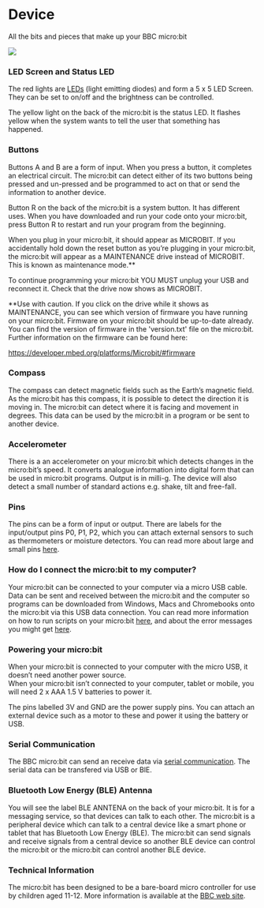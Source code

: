 # Device

All the bits and pieces that make up your BBC micro:bit

![](/static/mb/device-0.png)

### LED Screen and Status LED

The red lights are [LEDs](/device/screen) (light emitting diodes) and form a 5 x 5 LED Screen. 
They can be set to on/off and the brightness can be controlled.

The yellow light on the back of the micro:bit is the status LED.
It flashes yellow when the system wants to tell the user that something has happened.

### Buttons

Buttons A and B are a form of input.  When you press a button, it completes an electrical circuit. 
The micro:bit can detect either of its two buttons being pressed and un-pressed and be programmed 
to act on that or send the information to another device.

Button R on the back of the micro:bit is a system button. It has different uses. 
When you have downloaded and run your code onto your micro:bit, press Button R to restart and run your program from the beginning.

When you plug in your micro:bit, it should appear as MICROBIT. 
If you accidentally hold down the reset button as you’re plugging in your micro:bit, 
the micro:bit will appear as a MAINTENANCE drive instead of MICROBIT. This is known as maintenance mode.**

To continue programming your micro:bit YOU MUST unplug your USB and reconnect it. Check that the drive now shows as MICROBIT.

**Use with caution. If you click on the drive while it shows as MAINTENANCE, 
you can see which version of firmware you have running on your micro:bit. 
Firmware on your micro:bit should be up-to-date already. 
You can find the version of firmware in the 'version.txt' file on the micro:bit. Further information on the firmware can be found here:

https://developer.mbed.org/platforms/Microbit/#firmware

### Compass

The compass can detect magnetic fields such as the Earth’s magnetic field. 
As the micro:bit has this compass, it is possible to detect the direction it is moving in. 
The micro:bit can detect where it is facing and movement in degrees. 
This data can be used by the micro:bit in a program or be sent to another device.

### Accelerometer

There is a an accelerometer on your micro:bit which detects changes in the micro:bit’s speed. 
It converts analogue information into digital form that can be used in micro:bit programs. 
Output is in milli-g. The device will also detect a small number of standard actions e.g. shake, tilt and free-fall.

### Pins

The pins can be a form of input or output. 
There are labels for the input/output pins P0, P1, P2, which you can attach external sensors to such as thermometers or moisture detectors. 
You can read more about large and small pins [here](/device/pins).

### How do I connect the micro:bit to my computer?

Your micro:bit can be connected to your computer via a micro USB cable. 
Data can be sent and received between the micro:bit and the computer so programs 
can be downloaded from Windows, Macs and Chromebooks onto the micro:bit via this USB data connection. 
You can read more information on how to run scripts on your micro:bit [here](/device/usb), 
and about the error messages you might get [here](/device/error-codes).

### Powering your micro:bit

When your micro:bit  is connected to your computer with the micro USB, it doesn’t need another power source.  
When your micro:bit isn’t connected to your computer, tablet or mobile, you will need 2 x AAA 1.5 V batteries to power it.

The pins labelled 3V and GND are the power supply pins. 
You can attach an external device such as a motor to these and power it using the battery or USB.

### Serial Communication

The BBC micro:bit can send an receive data via [serial communication](/device/serial). The serial data can be transfered via USB or BlE.

### Bluetooth Low Energy (BLE) Antenna

You will see the label BLE ANNTENA on the back of your micro:bit. It is for a messaging service, 
so that devices can talk to each other. The micro:bit is a peripheral 
device which can talk to a central device like a smart phone or tablet that has Bluetooth Low Energy (BLE). 
The micro:bit can send signals and receive signals from a central device so another BLE device can 
control the micro:bit or the micro:bit can control another BLE device.

### Technical Information

The micro:bit has been designed to be a bare-board micro controller for use by children aged 11-12. 
More information is available at the [BBC web site](http://www.microbit.co.uk/device).
